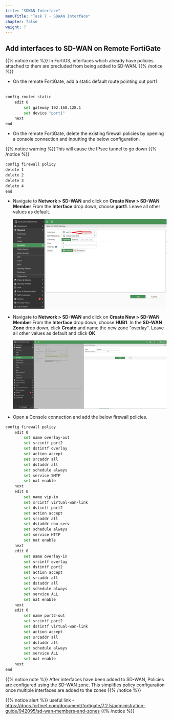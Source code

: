 ```yaml
---
title: "SDWAN Interface"
menuTitle: "Task 7 - SDWAN Interface"
chapter: false
weight: 7
---
```


## Add interfaces to SD-WAN on Remote FortiGate

{{% notice note %}} In FortiOS, interfaces which already have policies attached to them are precluded from being added to SD-WAN. {{% /notice %}}

* On the remote FortiGate, add a static default route pointing out port1.

```sh

config router static
    edit 0
        set gateway 192.168.128.1
        set device "port1"
    next
end

```

* On the remote FortiGate, delete the existing firewall policies by opening a console connection and inputting the below configuration.  

{{% notice warning %}}This will cause the IPsec tunnel to go down {{% /notice %}}

```sh
config firewall policy
delete 1
delete 2
delete 3
delete 4
end
```

* Navigate to **Network > SD-WAN** and click on **Create New > SD-WAN Member** From the **Interface** drop down, choose **port1**.  Leave all other values as default.

    ![new-sdwan-member](new-sdwan-member.png)

* Navigate to **Network > SD-WAN** and click on **Create New > SD-WAN Member** From the **Interface** drop down, choose **HUB1**.  In the **SD-WAN Zone** drop down, click **Create** and name the new zone "overlay".  Leave all other values as default and click **OK** 

    ![hub1-sdwan](hub1-sdwan.png)

* Open a Console connection and add the below firewall policies.

```sh
config firewall policy
    edit 0
        set name overlay-out
        set srcintf port2
        set dstintf overlay
        set action accept
        set srcaddr all
        set dstaddr all
        set schedule always
        set service SMTP
        set nat enable
    next
    edit 0
        set name vip-in
        set srcintf virtual-wan-link
        set dstintf port2
        set action accept
        set srcaddr all
        set dstaddr ubu-serv
        set schedule always
        set service HTTP
        set nat enable
    next
    edit 0
        set name overlay-in
        set srcintf overlay
        set dstintf port2
        set action accept
        set srcaddr all
        set dstaddr all
        set schedule always
        set service ALL
        set nat enable
    next
    edit 0
        set name port2-out
        set srcintf port2
        set dstintf virtual-wan-link
        set action accept
        set srcaddr all
        set dstaddr all
        set schedule always
        set service ALL
        set nat enable
    next
end
```

 {{% notice note %}} After interfaces have been added to SD-WAN, Policies are configured using the SD-WAN zone. This simplifies policy configuration once multiple interfaces are added to the zones {{% /notice %}}

 {{% notice alert %}} useful link - https://docs.fortinet.com/document/fortigate/7.2.5/administration-guide/942095/sd-wan-members-and-zones {{% /notice %}}
